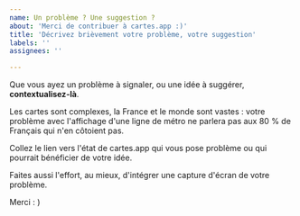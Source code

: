 ```yaml
---
name: Un problème ? Une suggestion ? 
about: 'Merci de contribuer à cartes.app :)'
title: 'Décrivez brièvement votre problème, votre suggestion'
labels: ''
assignees: ''

---
```


Que vous ayez un problème à signaler, ou une idée à suggérer, **contextualisez-là**. 

Les cartes sont complexes, la France et le monde sont vastes : votre problème avec l'affichage d'une ligne de métro ne parlera pas aux 80 % de Français qui n'en côtoient pas. 

Collez le lien vers l'état de cartes.app qui vous pose problème ou qui pourrait bénéficier de votre idée. 

Faites aussi l'effort, au mieux, d'intégrer une capture d'écran de votre problème. 

Merci : )

